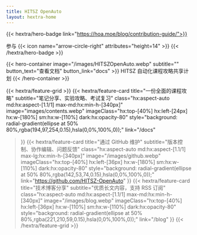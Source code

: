 ```yaml
---
title: HITSZ OpenAuto
layout: hextra-home
---
```


{{< hextra/hero-badge link="https://hoa.moe/blog/contribution-guide/">}}
  <div class="hx:w-2 hx:h-2 hx:rounded-full hx:bg-primary-400"></div>
  <span>参与</span>
  {{< icon name="arrow-circle-right" attributes="height=14" >}}
{{< /hextra/hero-badge >}}

{{< hero-container image="/images/HITSZOpenAuto.webp" subtitle="" button_text="查看文档" button_link="docs" >}}
  HITSZ 自动化课程攻略共享计划
{{< /hero-container >}}

<div class="hx:mt-6"></div>

{{< hextra/feature-grid >}}
  {{< hextra/feature-card
    title="一份全面的课程攻略"
    subtitle="笔记分享、实验攻略、考试复习"
    class="hx:aspect-auto md:hx:aspect-[1.1/1] max-md:hx:min-h-[340px]"
    image="images/contents.webp"
    imageClass="hx:top-[40%] hx:left-[24px] hx:w-[180%] sm:hx:w-[110%] dark:hx:opacity-80"
    style="background: radial-gradient(ellipse at 50% 80%,rgba(194,97,254,0.15),hsla(0,0%,100%,0));"
    link="/docs"
  >}}
  {{< hextra/feature-card
    title="通过 GitHub 维护"
    subtitle="版本控制、协作编辑、问题反馈"
    class="hx:aspect-auto md:hx:aspect-[1.1/1] max-lg:hx:min-h-[340px]"
    image="/images/github.webp"
    imageClass="hx:top-[40%] hx:left-[36px] hx:w-[180%] sm:hx:w-[110%] dark:hx:opacity-80"
    style="background: radial-gradient(ellipse at 50% 80%,rgba(142,53,74,0.15),hsla(0,0%,100%,0));"
    link="https://github.com/HITSZ-OpenAuto"
  >}}
  {{< hextra/feature-card
    title="技术博客分享"
    subtitle="优质长文内容，支持 RSS 订阅"
    class="hx:aspect-auto md:hx:aspect-[1.1/1] max-md:hx:min-h-[340px]"
    image="/images/blog.webp"
    imageClass="hx:top-[40%] hx:left-[36px] hx:w-[110%] sm:hx:w-[110%] dark:hx:opacity-80"
    style="background: radial-gradient(ellipse at 50% 80%,rgba(221,210,59,0.15),hsla(0,0%,100%,0));"
    link="/blog"
  >}}
{{< /hextra/feature-grid >}}